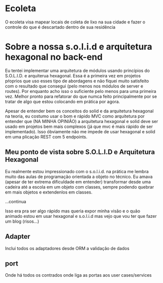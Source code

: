# Ecoleta

O ecoleta visa mapear locais de coleta de lixo na sua cidade e fazer o controle do que é descartado dentro de sua residência

# Sobre a nossa s.o.l.i.d e arquitetura hexagonal no back-end

Eu tentei implementar uma arquitetura de módulos usando princípios do S.O.L.I.D.
e arquiterua hexagonal.
Essa é a primeira vez em projetos pŕoprios que uso esses tipo de abordagens e não fiquei muito satisfeito com o resultado que consegui (pelo menos nos módulos de server e routes). Por enquanto acho isso o suficiente pelo menos para uma primeira vez. Melhor pronto para refatorar do que numca feito principalmente por se tratar de algo que estou colocando em prática por agora.

Apesar de entender bem os conceitos do solid e da arquitetura hexagonal na teoria, eu costumo usar o bom e rápido MVC como arquitetura por entender que (NA MINHA OPINIÃO) a arquitetura hexagonal e solid deve ser usado em projetos bem mais complexos (já que mvc é mais rápido de ser implementado). Isso óbviamente não me impede de usar hexagonal e solid em uma plicação REST com 5 endpoints.

## Meu ponto de vista sobre S.O.L.I.D e Arquitetura Hexagonal

Eu realmente estou impressionado com o s.o.l.i.d. na prática me lembra muito das aulas de programação orientada a objeto no técnico. Eu amava (apesar de ter extrema dificuldade em entender) transformar desde uma cadeira até a escola em um objeto com classes, sempre podendo quebrar em mais objetos e extendenlos em classes.

...continua

Isso era pra ser algo rápido mas queria expor minha visão e o quão animado estou em usar hexagonal e s.o.l.i.d mas vejo que vou ter que fazer um blog (risos...)

## Adapter

Inclui todos os adaptadores desde ORM a validação de dados

## port

Onde há todos os contrados onde liga as portas aos user cases/services
